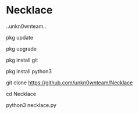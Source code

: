 # Necklace
..unkn0wnteam..

<b></b>pkg update<p>
<b></b>pkg upgrade<p>
<b></b>pkg install git<p>
<b></b>pkg install python3<p>
git clone https://github.com/unkn0wnteam/Necklace<p>
<b></b>cd Necklace<p>
<b></b>python3 necklace.py<p>
